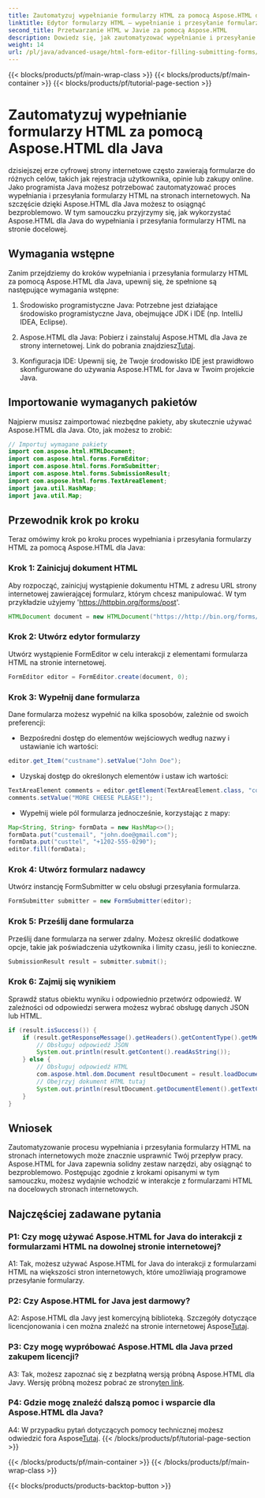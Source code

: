 ```yaml
---
title: Zautomatyzuj wypełnianie formularzy HTML za pomocą Aspose.HTML dla Java
linktitle: Edytor formularzy HTML — wypełnianie i przesyłanie formularzy
second_title: Przetwarzanie HTML w Javie za pomocą Aspose.HTML
description: Dowiedz się, jak zautomatyzować wypełnianie i przesyłanie formularzy HTML za pomocą Aspose.HTML dla Java. Uprość interakcję z siecią dzięki temu samouczkowi.
weight: 14
url: /pl/java/advanced-usage/html-form-editor-filling-submitting-forms/
---
```


{{< blocks/products/pf/main-wrap-class >}}
{{< blocks/products/pf/main-container >}}
{{< blocks/products/pf/tutorial-page-section >}}

# Zautomatyzuj wypełnianie formularzy HTML za pomocą Aspose.HTML dla Java

dzisiejszej erze cyfrowej strony internetowe często zawierają formularze do różnych celów, takich jak rejestracja użytkownika, opinie lub zakupy online. Jako programista Java możesz potrzebować zautomatyzować proces wypełniania i przesyłania formularzy HTML na stronach internetowych. Na szczęście dzięki Aspose.HTML dla Java możesz to osiągnąć bezproblemowo. W tym samouczku przyjrzymy się, jak wykorzystać Aspose.HTML dla Java do wypełniania i przesyłania formularzy HTML na stronie docelowej.

## Wymagania wstępne

Zanim przejdziemy do kroków wypełniania i przesyłania formularzy HTML za pomocą Aspose.HTML dla Java, upewnij się, że spełnione są następujące wymagania wstępne:

1. Środowisko programistyczne Java: Potrzebne jest działające środowisko programistyczne Java, obejmujące JDK i IDE (np. IntelliJ IDEA, Eclipse).

2.  Aspose.HTML dla Java: Pobierz i zainstaluj Aspose.HTML dla Java ze strony internetowej. Link do pobrania znajdziesz[Tutaj](https://releases.aspose.com/html/java/).

3. Konfiguracja IDE: Upewnij się, że Twoje środowisko IDE jest prawidłowo skonfigurowane do używania Aspose.HTML for Java w Twoim projekcie Java.

## Importowanie wymaganych pakietów

Najpierw musisz zaimportować niezbędne pakiety, aby skutecznie używać Aspose.HTML dla Java. Oto, jak możesz to zrobić:

```java
// Importuj wymagane pakiety
import com.aspose.html.HTMLDocument;
import com.aspose.html.forms.FormEditor;
import com.aspose.html.forms.FormSubmitter;
import com.aspose.html.forms.SubmissionResult;
import com.aspose.html.forms.TextAreaElement;
import java.util.HashMap;
import java.util.Map;
```

## Przewodnik krok po kroku

Teraz omówimy krok po kroku proces wypełniania i przesyłania formularzy HTML za pomocą Aspose.HTML dla Java:

### Krok 1: Zainicjuj dokument HTML

Aby rozpocząć, zainicjuj wystąpienie dokumentu HTML z adresu URL strony internetowej zawierającej formularz, którym chcesz manipulować. W tym przykładzie użyjemy 'https://httpbin.org/forms/post'.

```java
HTMLDocument document = new HTMLDocument("https://http://bin.org/forms/post");
```

### Krok 2: Utwórz edytor formularzy

Utwórz wystąpienie FormEditor w celu interakcji z elementami formularza HTML na stronie internetowej.

```java
FormEditor editor = FormEditor.create(document, 0);
```

### Krok 3: Wypełnij dane formularza

Dane formularza możesz wypełnić na kilka sposobów, zależnie od swoich preferencji:

- Bezpośredni dostęp do elementów wejściowych według nazwy i ustawianie ich wartości:

```java
editor.get_Item("custname").setValue("John Doe");
```

- Uzyskaj dostęp do określonych elementów i ustaw ich wartości:

```java
TextAreaElement comments = editor.getElement(TextAreaElement.class, "comments");
comments.setValue("MORE CHEESE PLEASE!");
```

- Wypełnij wiele pól formularza jednocześnie, korzystając z mapy:

```java
Map<String, String> formData = new HashMap<>();
formData.put("custemail", "john.doe@gmail.com");
formData.put("custtel", "+1202-555-0290");
editor.fill(formData);
```

### Krok 4: Utwórz formularz nadawcy

Utwórz instancję FormSubmitter w celu obsługi przesyłania formularza.

```java
FormSubmitter submitter = new FormSubmitter(editor);
```

### Krok 5: Prześlij dane formularza

Prześlij dane formularza na serwer zdalny. Możesz określić dodatkowe opcje, takie jak poświadczenia użytkownika i limity czasu, jeśli to konieczne.

```java
SubmissionResult result = submitter.submit();
```

### Krok 6: Zajmij się wynikiem

Sprawdź status obiektu wyniku i odpowiednio przetwórz odpowiedź. W zależności od odpowiedzi serwera możesz wybrać obsługę danych JSON lub HTML.

```java
if (result.isSuccess()) {
    if (result.getResponseMessage().getHeaders().getContentType().getMediaType().equals("application/json")) {
        // Obsługuj odpowiedź JSON
        System.out.println(result.getContent().readAsString());
    } else {
        // Obsługuj odpowiedź HTML
        com.aspose.html.dom.Document resultDocument = result.loadDocument();
        // Obejrzyj dokument HTML tutaj
        System.out.println(resultDocument.getDocumentElement().getTextContent());
    }
}
```

## Wniosek

Zautomatyzowanie procesu wypełniania i przesyłania formularzy HTML na stronach internetowych może znacznie usprawnić Twój przepływ pracy. Aspose.HTML for Java zapewnia solidny zestaw narzędzi, aby osiągnąć to bezproblemowo. Postępując zgodnie z krokami opisanymi w tym samouczku, możesz wydajnie wchodzić w interakcje z formularzami HTML na docelowych stronach internetowych.

## Najczęściej zadawane pytania

### P1: Czy mogę używać Aspose.HTML for Java do interakcji z formularzami HTML na dowolnej stronie internetowej?

A1: Tak, możesz używać Aspose.HTML for Java do interakcji z formularzami HTML na większości stron internetowych, które umożliwiają programowe przesyłanie formularzy.

### P2: Czy Aspose.HTML for Java jest darmowy?

 A2: Aspose.HTML dla Javy jest komercyjną biblioteką. Szczegóły dotyczące licencjonowania i cen można znaleźć na stronie internetowej Aspose[Tutaj](https://purchase.aspose.com/buy).

### P3: Czy mogę wypróbować Aspose.HTML dla Java przed zakupem licencji?

 A3: Tak, możesz zapoznać się z bezpłatną wersją próbną Aspose.HTML dla Javy. Wersję próbną możesz pobrać ze strony[ten link](https://releases.aspose.com/).

### P4: Gdzie mogę znaleźć dalszą pomoc i wsparcie dla Aspose.HTML dla Java?

 A4: W przypadku pytań dotyczących pomocy technicznej możesz odwiedzić fora Aspose[Tutaj](https://forum.aspose.com/).
{{< /blocks/products/pf/tutorial-page-section >}}

{{< /blocks/products/pf/main-container >}}
{{< /blocks/products/pf/main-wrap-class >}}

{{< blocks/products/products-backtop-button >}}
